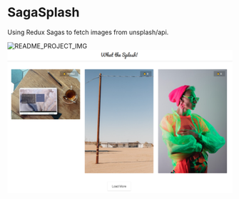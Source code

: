 # SagaSplash

Using Redux Sagas to fetch images from unsplash/api.

![README_PROJECT_IMG](https://user-images.githubusercontent.com/71407958/114187018-d3cbab00-9947-11eb-8618-778dc884d67e.PNG)
![README_PROJECT_IMG](README_PROJECT_IMG.png)
